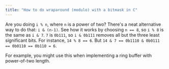 ```yaml
---
title: "How to do wraparound (modulo) with a bitmask in C"
---
```


Are you doing `i % n`, where `n` is a power of two? There's a neat alternative way to do that: `i & (n-1)`. See how it works by choosing `n == 8`, so `i % 8` is the same as `i & 7`. `7` is `0b111`, so `i & 0b111` removes all but the three least significant bits. For instance, `14 % 8 == 6`. But `14 & 7 == 0b1110 & 0b0111 == 0b0110 == 0b110 = 6`.

For example, you might use this when implementing a ring buffer with power-of-two length.

